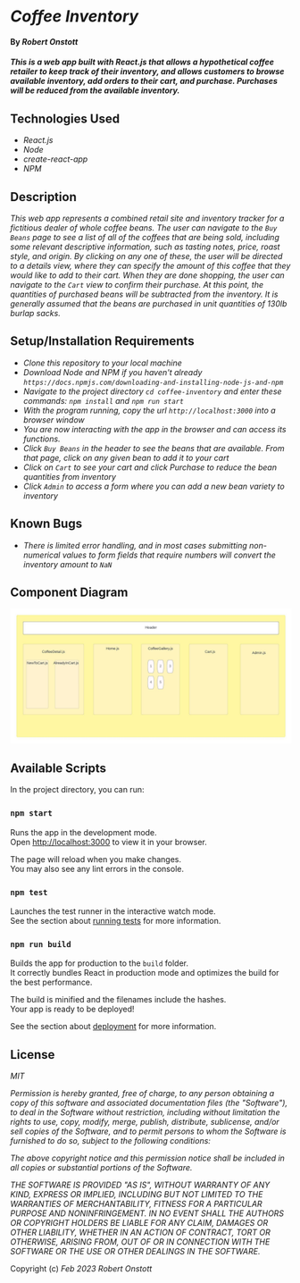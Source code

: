 # _Coffee Inventory_

#### By _**Robert Onstott**_

#### _This is a web app built with React.js that allows a hypothetical coffee retailer to keep track of their inventory, and allows customers to browse available inventory, add orders to their cart, and purchase. Purchases will be reduced from the available inventory._

## Technologies Used

* _React.js_
* _Node_
* _create-react-app_
* _NPM_

## Description

_This web app represents a combined retail site and inventory tracker for a fictitious dealer of whole coffee beans. The user can navigate to the `Buy Beans` page to see a list of all of the coffees that are being sold, including some relevant descriptive information, such as tasting notes, price, roast style, and origin. By clicking on any one of these, the user will be directed to a details view, where they can specify the amount of this coffee that they would like to add to their cart. When they are done shopping, the user can navigate to the `Cart` view to confirm their purchase. At this point, the quantities of purchased beans will be subtracted from the inventory. It is generally assumed that the beans are purchased in unit quantities of 130lb burlap sacks._

## Setup/Installation Requirements

* _Clone this repository to your local machine_
* _Download Node and NPM if you haven't already `https://docs.npmjs.com/downloading-and-installing-node-js-and-npm`_
* _Navigate to the project directory `cd coffee-inventory` and enter these commands: `npm install` and `npm run start`_
* _With the program running, copy the url `http://localhost:3000` into a browser window_
* _You are now interacting with the app in the browser and can access its functions._
* _Click `Buy Beans` in the header to see the beans that are available. From that page, click on any given bean to add it to your cart_
* _Click on `Cart` to see your cart and click Purchase to reduce the bean quantities from inventory_
* _Click `Admin` to access a form where you can add a new bean variety to inventory_

## Known Bugs

* _There is limited error handling, and in most cases submitting non-numerical values to form fields that require numbers will convert the inventory amount to `NaN`_

## Component Diagram

![Component Diagram](./readme_images/comp_diagram.jpeg)

## Available Scripts

In the project directory, you can run:

### `npm start`

Runs the app in the development mode.\
Open [http://localhost:3000](http://localhost:3000) to view it in your browser.

The page will reload when you make changes.\
You may also see any lint errors in the console.

### `npm test`

Launches the test runner in the interactive watch mode.\
See the section about [running tests](https://facebook.github.io/create-react-app/docs/running-tests) for more information.

### `npm run build`

Builds the app for production to the `build` folder.\
It correctly bundles React in production mode and optimizes the build for the best performance.

The build is minified and the filenames include the hashes.\
Your app is ready to be deployed!

See the section about [deployment](https://facebook.github.io/create-react-app/docs/deployment) for more information.

## License

_MIT_

_Permission is hereby granted, free of charge, to any person obtaining a copy of this software and associated documentation files (the "Software"), to deal in the Software without restriction, including without limitation the rights to use, copy, modify, merge, publish, distribute, sublicense, and/or sell copies of the Software, and to permit persons to whom the Software is furnished to do so, subject to the following conditions:_

_The above copyright notice and this permission notice shall be included in all copies or substantial portions of the Software._

_THE SOFTWARE IS PROVIDED "AS IS", WITHOUT WARRANTY OF ANY KIND, EXPRESS OR IMPLIED, INCLUDING BUT NOT LIMITED TO THE WARRANTIES OF MERCHANTABILITY, FITNESS FOR A PARTICULAR PURPOSE AND NONINFRINGEMENT. IN NO EVENT SHALL THE AUTHORS OR COPYRIGHT HOLDERS BE LIABLE FOR ANY CLAIM, DAMAGES OR OTHER LIABILITY, WHETHER IN AN ACTION OF CONTRACT, TORT OR OTHERWISE, ARISING FROM, OUT OF OR IN CONNECTION WITH THE SOFTWARE OR THE USE OR OTHER DEALINGS IN THE SOFTWARE._

Copyright (c) _Feb 2023_ _Robert Onstott_

